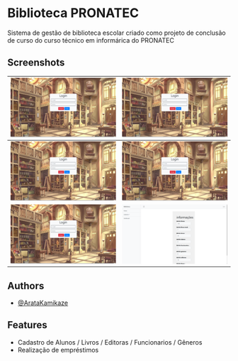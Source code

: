 
# Biblioteca PRONATEC

Sistema de gestão de biblioteca escolar criado como projeto de conclusão de curso do curso técnico em informárica do PRONATEC

            

## Screenshots
|![App Screenshot](https://github.com/ArataKamikaze/biblioteca_pronatec/blob/master/images/login.png) |![App Screenshot](https://github.com/ArataKamikaze/biblioteca_pronatec/blob/master/images/login.png)|
|:-|:-|
|![App Screenshot](https://github.com/ArataKamikaze/biblioteca_pronatec/blob/master/images/login.png)|![App Screenshot](https://github.com/ArataKamikaze/biblioteca_pronatec/blob/master/images/login.png)|
|![App Screenshot](https://github.com/ArataKamikaze/biblioteca_pronatec/blob/master/images/login.png)| ![App Screenshot](https://github.com/ArataKamikaze/biblioteca_pronatec/blob/master/images/home.png)|



## Authors

- [@ArataKamikaze](https://github.com/ArataKamikaze)


## Features

- Cadastro de Alunos / Livros / Editoras / Funcionarios / Gêneros
- Realização de empréstimos
